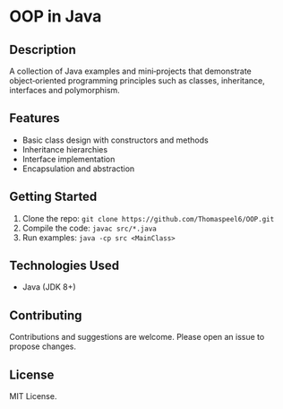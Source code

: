 # OOP in Java  

## Description  
A collection of Java examples and mini‑projects that demonstrate object‑oriented programming principles such as classes, inheritance, interfaces and polymorphism.  

## Features  
- Basic class design with constructors and methods  
- Inheritance hierarchies  
- Interface implementation  
- Encapsulation and abstraction  

## Getting Started  
1. Clone the repo: `git clone https://github.com/Thomaspeel6/OOP.git`  
2. Compile the code: `javac src/*.java`  
3. Run examples: `java -cp src <MainClass>`  

## Technologies Used  
- Java (JDK 8+)  

## Contributing  
Contributions and suggestions are welcome. Please open an issue to propose changes.  

## License  
MIT License.
